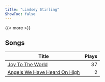 ```yaml
---
title: "Lindsey Stirling"
ShowToc: false
---
```


{{< more >}}

## Songs
Title | Plays 
----- | -----: 
[Joy To The World](/songs/joy-to-the-world) | 37
[Angels We Have Heard On High](/songs/angels-we-have-heard-on-high) | 2

